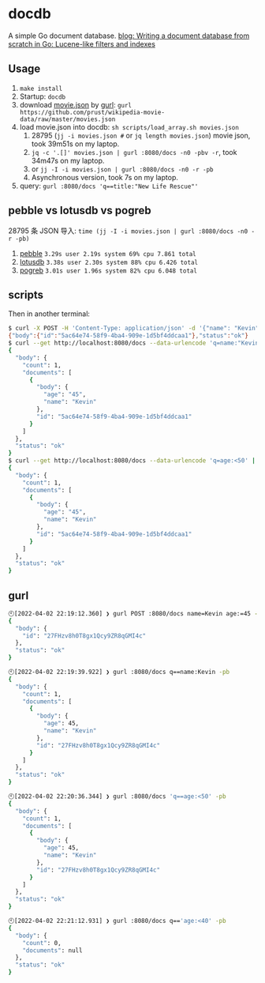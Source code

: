 # docdb

A simple Go document database. [blog: Writing a document database from scratch in Go: Lucene-like filters and indexes](https://notes.eatonphil.com/documentdb.html)

## Usage

1. `make install`
2. Startup: `docdb`
3. download [movie.json](https://github.com/prust/wikipedia-movie-data) by [gurl](https://github.com/bingoohuang/gurl): `gurl https://github.com/prust/wikipedia-movie-data/raw/master/movies.json`
4. load movie.json into docdb: `sh scripts/load_array.sh movies.json` 
   1. 28795 (`jj -i movies.json #` or `jq length movies.json`) movie json, took 39m51s on my laptop.
   2. `jq -c '.[]' movies.json | gurl :8080/docs -n0 -pbv -r`, took 34m47s on my laptop.
   3. or `jj -I -i movies.json | gurl :8080/docs -n0 -r -pb`
   4. Asynchronous version, took 7s on my laptop.
5. query: `gurl :8080/docs 'q==title:"New Life Rescue"'`

## pebble vs lotusdb vs pogreb

28795 条 JSON 导入: `time (jj -I -i movies.json | gurl :8080/docs -n0 -r -pb)`

1. [pebble](https://github.com/cockroachdb/pebble)  `3.29s user 2.19s system 69% cpu 7.861 total`
2. [lotusdb](https://github.com/flower-corp/lotusdb) `3.38s user 2.30s system 88% cpu 6.426 total`
2. [pogreb](https://github.com/akrylysov/pogreb) `3.01s user 1.96s system 82% cpu 6.048 total`

## scripts

Then in another terminal:

```bash
$ curl -X POST -H 'Content-Type: application/json' -d '{"name": "Kevin", "age": "45"}' http://localhost:8080/docs
{"body":{"id":"5ac64e74-58f9-4ba4-909e-1d5bf4ddcaa1"},"status":"ok"}
$ curl --get http://localhost:8080/docs --data-urlencode 'q=name:"Kevin"' | jq
{
  "body": {
    "count": 1,
    "documents": [
      {
        "body": {
          "age": "45",
          "name": "Kevin"
        },
        "id": "5ac64e74-58f9-4ba4-909e-1d5bf4ddcaa1"
      }
    ]
  },
  "status": "ok"
}
$ curl --get http://localhost:8080/docs --data-urlencode 'q=age:<50' | jq
{
  "body": {
    "count": 1,
    "documents": [
      {
        "body": {
          "age": "45",
          "name": "Kevin"
        },
        "id": "5ac64e74-58f9-4ba4-909e-1d5bf4ddcaa1"
      }
    ]
  },
  "status": "ok"
}
```

## gurl

```sh
🕙[2022-04-02 22:19:12.360] ❯ gurl POST :8080/docs name=Kevin age:=45 -pb
{
  "body": {
    "id": "27FHzv8h0T8gx1Qcy9ZR8qGMI4c"
  },
  "status": "ok"
}

🕙[2022-04-02 22:19:39.922] ❯ gurl :8080/docs q==name:Kevin -pb
{
  "body": {
    "count": 1,
    "documents": [
      {
        "body": {
          "age": 45,
          "name": "Kevin"
        },
        "id": "27FHzv8h0T8gx1Qcy9ZR8qGMI4c"
      }
    ]
  },
  "status": "ok"
}

🕙[2022-04-02 22:20:36.344] ❯ gurl :8080/docs 'q==age:<50' -pb
{
  "body": {
    "count": 1,
    "documents": [
      {
        "body": {
          "age": 45,
          "name": "Kevin"
        },
        "id": "27FHzv8h0T8gx1Qcy9ZR8qGMI4c"
      }
    ]
  },
  "status": "ok"
}

🕙[2022-04-02 22:21:12.931] ❯ gurl :8080/docs q=='age:<40' -pb
{
  "body": {
    "count": 0,
    "documents": null
  },
  "status": "ok"
}
```
